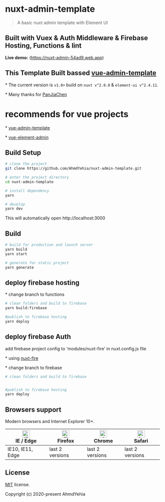 # nuxt-admin-template

> A basic nuxt admin template with Element UI

## Built with Vuex & Auth Middleware & Firebase Hosting, Functions & lint

**Live demo:** (https://nuxt-admin-54ad9.web.app)

## This Template Built bassed [vue-admin-template](https://github.com/PanJiaChen/vue-admin-template)

\* The current version is `v1.0+` build on `nuxt v^2.0.0` & `element-ui v^2.4.11`.

\* Many thanks for [PanJiaChen](https://github.com/PanJiaChen)

# recommends for vue projects

\* [vue-admin-template](https://github.com/PanJiaChen/vue-admin-template)

\* [vue-element-admin](https://github.com/PanJiaChen/vue-element-admin)

## Build Setup

```bash
# clone the project
git clone https://github.com/AhmdYehia/nuxt-admin-template.git

# enter the project directory
cd nuxt-admin-template

# install dependency
yarn

# develop
yarn dev
```

This will automatically open http://localhost:3000

## Build

```bash
# build for production and launch server
yarn build
yarn start

# generate for static project
yarn generate
```

## deploy firebase hosting

\* change branch to functions

```bash
# clean folders and build to firebase
yarn build:firebase

#publish to firebase hosting
yarn deploy

```

## deploy firebase Auth

add firebase project config to 'modules/nuxt-fire' in nuxt.config.js file

\* using [nuxt-fire](https://github.com/lupas/nuxt-fire)

\* change branch to firebase

```bash
# clean folders and build to firebase


#publish to firebase hosting
yarn deploy

```

## Browsers support

Modern browsers and Internet Explorer 10+.

| [<img src="https://raw.githubusercontent.com/alrra/browser-logos/master/src/edge/edge_48x48.png" alt="IE / Edge" width="24px" height="24px" />](http://godban.github.io/browsers-support-badges/)</br>IE / Edge | [<img src="https://raw.githubusercontent.com/alrra/browser-logos/master/src/firefox/firefox_48x48.png" alt="Firefox" width="24px" height="24px" />](http://godban.github.io/browsers-support-badges/)</br>Firefox | [<img src="https://raw.githubusercontent.com/alrra/browser-logos/master/src/chrome/chrome_48x48.png" alt="Chrome" width="24px" height="24px" />](http://godban.github.io/browsers-support-badges/)</br>Chrome | [<img src="https://raw.githubusercontent.com/alrra/browser-logos/master/src/safari/safari_48x48.png" alt="Safari" width="24px" height="24px" />](http://godban.github.io/browsers-support-badges/)</br>Safari |
| --------------------------------------------------------------------------------------------------------------------------------------------------------------------------------------------------------------- | ----------------------------------------------------------------------------------------------------------------------------------------------------------------------------------------------------------------- | ------------------------------------------------------------------------------------------------------------------------------------------------------------------------------------------------------------- | ------------------------------------------------------------------------------------------------------------------------------------------------------------------------------------------------------------- |
| IE10, IE11, Edge                                                                                                                                                                                                | last 2 versions                                                                                                                                                                                                   | last 2 versions                                                                                                                                                                                               | last 2 versions                                                                                                                                                                                               |

## License

[MIT](https://github.com/AhmdYehia/nuxt-admin-template/blob/master/LICENSE) license.

Copyright (c) 2020-present AhmdYehia
